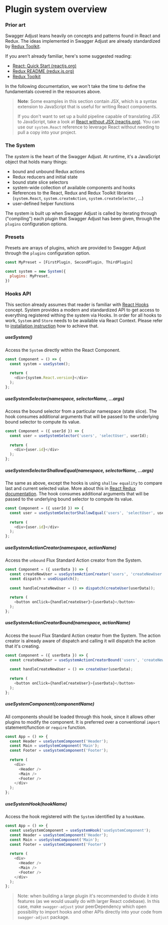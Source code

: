 # Plugin system overview

### Prior art

Swagger Adjust leans heavily on concepts and patterns found in React and Redux.
The ideas implemented in Swagger Adjust are already standardized by [Redux Toolkit](https://redux-toolkit.js.org/).

If you aren't already familiar, here's some suggested reading:

- [React: Quick Start (reactjs.org)](https://reactjs.org/docs/hello-world.html)
- [Redux README (redux.js.org)](http://redux.js.org/)
- [Redux Toolkit](https://redux-toolkit.js.org/)

In the following documentation, we won't take the time to define the fundamentals covered in the resources above.

> **Note**: Some examples in this section contain JSX, which is a syntax extension to JavaScript that is useful for writing React components.
>
> If you don't want to set up a build pipeline capable of translating JSX to JavaScript, take a look at [React without JSX (reactjs.org)](https://reactjs.org/docs/react-without-jsx.html). You can use our `system.React` reference to leverage React without needing to pull a copy into your project.

### The System

The _system_ is the heart of the Swagger Adjust. At runtime, it's a JavaScript object that holds many things:

- bound and unbound Redux actions
- Redux reducers and initial state
- bound state slice selectors
- system-wide collection of available components and hooks
- References to the React, Redux and Redux Toolkit libraries (`system.React`, `system.createAction`, `system.createSelector`, ...)
- user-defined helper functions

The system is built up when Swagger Adjust is called by iterating through ("compiling") 
each plugin that Swagger Adjust has been given, through the `plugins` configuration options.

### Presets

Presets are arrays of plugins, which are provided to Swagger Adjust through the `plugins` configuration option. 

```javascript
const MyPreset = [FirstPlugin, SecondPlugin, ThirdPlugin]

const system = new System({
  plugins: MyPreset,
})
```

### Hooks API

This section already assumes that reader is familiar with [React Hooks](https://reactjs.org/docs/hooks-overview.html) concept.
System provides a modern and standardized API to get access to everything registered withing the system via Hooks.
In order for all hooks to work, `System` and `Store` needs to be available via React Context.
Please refer to [installation instruction](../usage/installation.md) how to achieve that.

##### useSystem()

Access the `System` directly within the React Component.

```js
const Component = () => {
  const system = useSystem();
  
  return (
    <div>{system.React.version}</div>
  );
};
```

##### useSystemSelector(namespace, selectorName, ...args)

Access the bound selector from a particular namespace (state slice). The hook consumes additional
arguments that will be passed to the underlying bound selector to compute its value.

```js
const Component = ({ userId }) => {
  const user = useSystemSelector('users', 'selectUser', userId);
  
  return (
    <div>{user.id}</div>
  );
};
```

##### useSystemSelectorShallowEqual(namespace, selectorName, ...args)

The same as above, except the hooks is using `shallow equality` to compare last and 
current selected value. More about this in [React Redux documentation](https://react-redux.js.org/api/hooks#equality-comparisons-and-updates).
The hook consumes additional arguments that will be passed to the underlying bound selector to compute its value.

```js
const Component = ({ userId }) => {
  const user = useSystemSelectorShallowEqual('users', 'selectUser', userId);
  
  return (
    <div>{user.id}</div>
  );
};
```

##### useSystemActionCreator(namespace, actionName)

Access the `unbound` Flux Standard Action creator from the System.

```js
const Component = ({ userData }) => {
  const createNewUser = useSystemActionCreator('users', 'createNewUser');
  const dispatch = useDispatch();
  
  const handleCreateNewUser = () => dispatch(createUser(userData));
    
  return (
    <button onClick={handleCreateUser}>{userData}</button>
  );
};
```


##### useSystemActionCreatorBound(namespace, actionName)

Access the `bound` Flux Standard Action creator from the System. The action creator
is already aware of dispatch and calling it will dispatch the action that it's creating.

```js
const Component = ({ userData }) => {
  const createNewUser = useSystemActionCreatorBound('users', 'createNewUser');
  
  const handleCreateNewUser = () => createUser(userData);
    
  return (
    <button onClick={handleCreateUser}>{userData}</button>
  );
};
```

##### useSystemComponent(componentName)

All components should be loaded through this hook, since it allows other plugins to modify the component. 
It is preferred over a conventional `import` statement/function or `require` function.

```js
const App = () => {
  const Header = useSystemComponent('Header');
  const Main = useSystemComponent('Main');
  const Footer = useSystemComponent('Footer');
  
  return (
    <div>
      <Header />
      <Main />
      <Footer />  
    </div>  
  );
};
```

##### useSystemHook(hookName)

Access the hook registered with the `System` identified by a `hookName`.

```js
const App = () => {
  const useSystemComponent = useSystemHook('useSystemComponent');
  const Header = useSystemComponent('Header');
  const Main = useSystemComponent('Main');
  const Footer = useSystemComponent('Footer')
  
  return (
    <div>
      <Header />
      <Main />
      <Footer />  
    </div>  
  );
};
```

> Note: when building a large plugin it's recommended to divide it into features (as we would usually
> do with larger React codebase). In this case, make `swagger-adjust` your peerDependency which open
> possibility to import hooks and other APIs directly into your code from `swagger-adjust` package.
